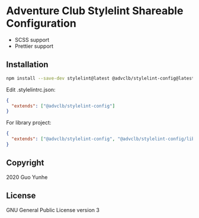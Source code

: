 # Adventure Club Stylelint Shareable Configuration

- SCSS support
- Prettier support

## Installation

```bash
npm install --save-dev stylelint@latest @advclb/stylelint-config@latest
```

Edit .stylelintrc.json:

```json
{
  "extends": ["@advclb/stylelint-config"]
}
```

For library project:

```json
{
  "extends": ["@advclb/stylelint-config", "@advclb/stylelint-config/library"]
}
```

## Copyright

2020 Guo Yunhe

## License

GNU General Public License version 3
